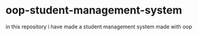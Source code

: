 # oop-student-management-system
in this repository i have made a student management system made with oop 
